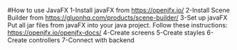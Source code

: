 
#How to use JavaFX
1-Install javaFX from https://openjfx.io/
2-Install Scene Builder from https://gluonhq.com/products/scene-builder/
3-Set up javaFX
    Put all jar files from javaFX into your java project. Follow these instructions: https://openjfx.io/openjfx-docs/
4-Create screens
5-Create stayles
6-Create controllers
7-Connect with backend